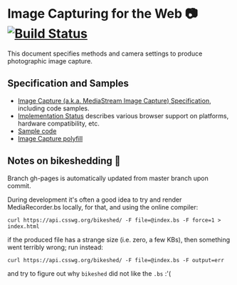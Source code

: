 # Image Capturing for the Web :camera: [![Build Status](https://travis-ci.org/w3c/mediacapture-image.svg?branch=master)](https://travis-ci.org/w3c/mediacapture-image)

This document specifies methods and camera settings to produce photographic image capture.

Specification and Samples
-------------
* [Image Capture (a.k.a. MediaStream Image Capture) Specification](https://w3c.github.io/mediacapture-image/), including code samples.
* [Implementation Status](implementation-status.md) describes various browser support on platforms, hardware compatibility, etc.
* [Sample code](https://rawgit.com/Miguelao/demos/master/imagecapture.html)
* [Image Capture polyfill](https://github.com/dandv/imagecapture)

Notes on bikeshedding :bicyclist:
--------------

Branch gh-pages is automatically updated from master branch upon commit.

During development it's often a good idea to try and render MediaRecorder.bs locally, for that, and using the online compiler:

```
curl https://api.csswg.org/bikeshed/ -F file=@index.bs -F force=1 > index.html
```

if the produced file has a strange size (i.e. zero, a few KBs), then something went terribly wrong; run instead:

```
curl https://api.csswg.org/bikeshed/ -F file=@index.bs -F output=err
```

and try to figure out why `bikeshed` did not like the `.bs` :'(
